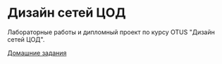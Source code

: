 # Дизайн сетей ЦОД 
 Лабораторные работы и дипломный проект по курсу OTUS "Дизайн сетей ЦОД".

[Домашние задания](https://github.com/MaxoBuk/OTUS_Data-center-network-design/blob/main/Homework/)
